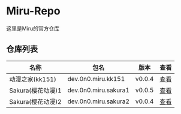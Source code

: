 
# Miru-Repo

这里是Miru的官方仓库

## 仓库列表
|  名称   | 包名 | 版本 | 查看 |
|  ----   | ---- | --- | ---  |
| 动漫之家(kk151) | dev.0n0.miru.kk151 | v0.0.4 | [查看](https://github.com/miru-project/repo/blob/main/repo/kk151.js) |
| Sakura(樱花动漫)1 | dev.0n0.miru.sakura1 | v0.0.5 | [查看](https://github.com/miru-project/repo/blob/main/repo/sakura1.js) |
| Sakura(樱花动漫)2 | dev.0n0.miru.sakura2 | v0.0.4 | [查看](https://github.com/miru-project/repo/blob/main/repo/sakura2.js) |
